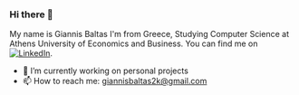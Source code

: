 ### Hi there 👋

My name is Giannis Baltas I'm from Greece, Studying Computer Science at Athens University of Economics and Business. You can find me on  [![LinkedIn][3.2]][2].
- 🔭 I’m currently working on personal projects
- 📫 How to reach me: giannisbaltas2k@gmail.com

<!-- links to your social media accounts -->

[1]: https://github.com/johnnycleaver
[2]: https://www.linkedin.com/in/giannis-baltas-950007204/

<!-- links to social media icons -->

<!-- icons with padding -->
[2.1]: http://i.imgur.com/0o48UoR.png (github icon with padding)

<!-- icons without padding -->

[2.2]: http://i.imgur.com/9I6NRUm.png (github icon without padding)
[3.2]: https://raw.githubusercontent.com/MartinHeinz/MartinHeinz/master/linkedin-3-16.png (LinkedIn icon without padding)
